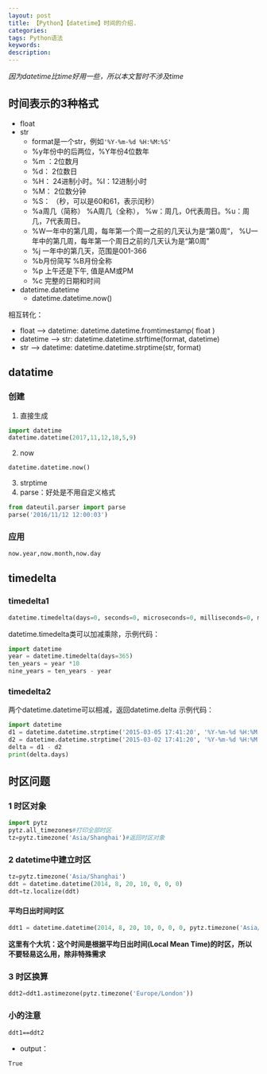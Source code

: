 ```yaml
---
layout: post
title: 【Python】【datetime】时间的介绍.
categories:
tags: Python语法
keywords:
description:
---
```



*因为datetime比time好用一些，所以本文暂时不涉及time*  

## 时间表示的3种格式
- float
- str
    - format是一个str，例如`'%Y-%m-%d %H:%M:%S'`
    - %y年份中的后两位，%Y年份4位数年
    - %m ：2位数月
    - %d： 2位数日
    - %H： 24进制小时。%I：12进制小时
    - %M： 2位数分钟
    - %S： （秒，可以是60和61，表示闰秒）
    - %a周几（简称） %A周几（全称）， %w：周几，0代表周日。%u：周几，7代表周日。
    - %W一年中的第几周，每年第一个周一之前的几天认为是“第0周”， %U一年中的第几周，每年第一个周日之前的几天认为是“第0周”
    - %j 一年中的第几天，范围是001-366
    - %b月份简写 %B月份全称
    - %p 上午还是下午, 值是AM或PM
    - %c 完整的日期和时间
- datetime.datetime
    - datetime.datetime.now()




相互转化：  
- float --> datetime: datetime.datetime.fromtimestamp( float )
- datetime --> str: datetime.datetime.strftime(format, datetime)
- str --> datetime: datetime.datetime.strptime(str, format)


## datatime


### 创建
1. 直接生成
```py
import datetime
datetime.datetime(2017,11,12,18,5,9)
```
2. now
```py
datetime.datetime.now()
```
3. strptime
4. parse：好处是不用自定义格式
```py
from dateutil.parser import parse
parse('2016/11/12 12:00:03')
```


### 应用
```py
now.year,now.month,now.day
```
## timedelta

### timedelta1

```py
datetime.timedelta(days=0, seconds=0, microseconds=0, milliseconds=0, minutes=0, hours=0, weeks=0)  
```

datetime.timedelta类可以加减乘除，示例代码：

```py
import datetime
year = datetime.timedelta(days=365)
ten_years = year *10
nine_years = ten_years - year  
```

### timedelta2

两个datetime.datetime可以相减，返回datetime.delta
示例代码：

```py
import datetime
d1 = datetime.datetime.strptime('2015-03-05 17:41:20', '%Y-%m-%d %H:%M:%S')
d2 = datetime.datetime.strptime('2015-03-02 17:41:20', '%Y-%m-%d %H:%M:%S')
delta = d1 - d2
print(delta.days)
```

## 时区问题

### 1 时区对象
```py
import pytz
pytz.all_timezones#打印全部时区
tz=pytz.timezone('Asia/Shanghai')#返回时区对象
```


### 2 datetime中建立时区

```py
tz=pytz.timezone('Asia/Shanghai')
ddt = datetime.datetime(2014, 8, 20, 10, 0, 0, 0)
ddt=tz.localize(ddt)
```


#### 平均日出时间时区

```py
ddt1 = datetime.datetime(2014, 8, 20, 10, 0, 0, 0, pytz.timezone('Asia/Shanghai'))
```

**这里有个大坑：这个时间是根据平均日出时间(Local Mean Time)的时区，所以不要轻易这么用，除非特殊需求**  

### 3 时区换算

```py
ddt2=ddt1.astimezone(pytz.timezone('Europe/London'))
```

### 小的注意

```
ddt1==ddt2
```

- output：
```
True
```
